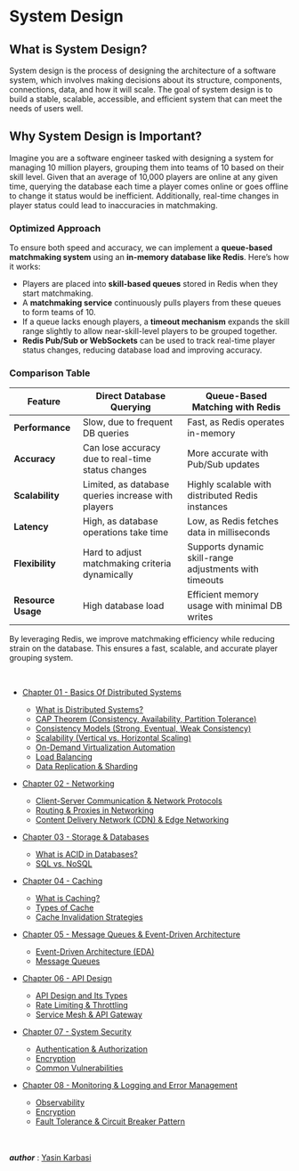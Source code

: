 # System Design

## What is __System Design__?
System design is the process of designing the architecture of a software system, which involves making decisions about its structure, components, connections, data, and how it will scale. The goal of system design is to build a stable, scalable, accessible, and efficient system that can meet the needs of users well.

## Why System Design is Important?
Imagine you are a software engineer tasked with designing a system for managing 10 million players, grouping them into teams of 10 based on their skill level. Given that an average of 10,000 players are online at any given time, querying the database each time a player comes online or goes offline to change it status would be inefficient. Additionally, real-time changes in player status could lead to inaccuracies in matchmaking.

### Optimized Approach
To ensure both speed and accuracy, we can implement a **queue-based matchmaking system** using an **in-memory database like Redis**. Here’s how it works:

- Players are placed into **skill-based queues** stored in Redis when they start matchmaking.
- A **matchmaking service** continuously pulls players from these queues to form teams of 10.
- If a queue lacks enough players, a **timeout mechanism** expands the skill range slightly to allow near-skill-level players to be grouped together.
- **Redis Pub/Sub or WebSockets** can be used to track real-time player status changes, reducing database load and improving accuracy.

### Comparison Table

| Feature                   | Direct Database Querying | Queue-Based Matching with Redis |
|---------------------------|-------------------------|--------------------------------|
| **Performance**          | Slow, due to frequent DB queries | Fast, as Redis operates in-memory |
| **Accuracy**             | Can lose accuracy due to real-time status changes | More accurate with Pub/Sub updates |
| **Scalability**          | Limited, as database queries increase with players | Highly scalable with distributed Redis instances |
| **Latency**              | High, as database operations take time | Low, as Redis fetches data in milliseconds |
| **Flexibility**          | Hard to adjust matchmaking criteria dynamically | Supports dynamic skill-range adjustments with timeouts |
| **Resource Usage**       | High database load | Efficient memory usage with minimal DB writes |

By leveraging Redis, we improve matchmaking efficiency while reducing strain on the database. This ensures a fast, scalable, and accurate player grouping system.

<br>

- [Chapter 01 - Basics Of Distributed Systems](https://github.com/YasinKar/System-Design/tree/main/chapter-01)
  - [What is Distributed Systems?](https://github.com/YasinKar/System-Design/tree/main/chapter-01#what-is-distributed-systems)
  - [CAP Theorem (Consistency, Availability, Partition Tolerance)](https://github.com/YasinKar/System-Design/tree/main/chapter-01#cap-theorem-consistency-availability-partition-tolerance)
  - [Consistency Models (Strong, Eventual, Weak Consistency)](https://github.com/YasinKar/System-Design/tree/main/chapter-01#consistency-models-strong-eventual-weak-consistency)
  - [Scalability (Vertical vs. Horizontal Scaling)](https://github.com/YasinKar/System-Design/tree/main/chapter-01#scalability-vertical-vs-horizontal-scaling)
  - [On-Demand Virtualization Automation](https://github.com/YasinKar/System-Design/tree/main/chapter-01#on-demand-virtualization-automation)
  - [Load Balancing](https://github.com/YasinKar/System-Design/tree/main/chapter-01#load-balancing)
  - [Data Replication & Sharding](https://github.com/YasinKar/System-Design/tree/main/chapter-01#data-replication--sharding)

- [Chapter 02 - Networking](https://github.com/YasinKar/System-Design/tree/main/chapter-02)
  - [Client-Server Communication & Network Protocols](https://github.com/YasinKar/System-Design/tree/main/chapter-02#client-server-communication--network-protocols)
  - [Routing & Proxies in Networking](https://github.com/YasinKar/System-Design/tree/main/chapter-02#routing--proxies-in-networking)
  - [Content Delivery Network (CDN) & Edge Networking](https://github.com/YasinKar/System-Design/tree/main/chapter-02#content-delivery-network-cdn--edge-networking)

- [Chapter 03 - Storage & Databases](https://github.com/YasinKar/System-Design/tree/main/chapter-03)
  - [What is ACID in Databases?](https://github.com/YasinKar/System-Design/tree/main/chapter-03#what-is-acid-in-databases)
  - [SQL vs. NoSQL](https://github.com/YasinKar/System-Design/tree/main/chapter-03#sql-vs-nosql)

- [Chapter 04 - Caching](https://github.com/YasinKar/System-Design/tree/main/chapter-04)
    - [What is Caching?](https://github.com/YasinKar/System-Design/tree/main/chapter-04#what-is-caching)
    - [Types of Cache](https://github.com/YasinKar/System-Design/tree/main/chapter-04#types-of-cache)
    - [Cache Invalidation Strategies](https://github.com/YasinKar/System-Design/tree/main/chapter-04#cache-invalidation-strategies)

- [Chapter 05 - Message Queues & Event-Driven Architecture](https://github.com/YasinKar/System-Design/tree/main/chapter-05)
    - [Event-Driven Architecture (EDA)](https://github.com/YasinKar/System-Design/tree/main/chapter-05#event-driven-architecture-eda)
    - [Message Queues](https://github.com/YasinKar/System-Design/tree/main/chapter-05#message-queues)

- [Chapter 06 - API Design](https://github.com/YasinKar/System-Design/tree/main/chapter-06)
    - [API Design and Its Types](https://github.com/YasinKar/System-Design/tree/main/chapter-06#api-design-and-its-types)
    - [Rate Limiting & Throttling](https://github.com/YasinKar/System-Design/tree/main/chapter-06#rate-limiting--throttling)
    - [Service Mesh & API Gateway](https://github.com/YasinKar/System-Design/tree/main/chapter-06#service-mesh--api-gateway)

- [Chapter 07 - System Security](https://github.com/YasinKar/System-Design/tree/main/chapter-07)
    - [Authentication & Authorization](https://github.com/YasinKar/System-Design/tree/main/chapter-07#authentication--authorization)
    - [Encryption](https://github.com/YasinKar/System-Design/tree/main/chapter-07#encryption)
    - [Common Vulnerabilities](https://github.com/YasinKar/System-Design/tree/main/chapter-07#common-vulnerabilities)

- [Chapter 08 - Monitoring & Logging and Error Management](https://github.com/YasinKar/System-Design/tree/main/chapter-08)
    - [Observability](https://github.com/YasinKar/System-Design/tree/main/chapter-08#observability)
    - [Encryption](https://github.com/YasinKar/System-Design/tree/main/chapter-08#monitoring-tools)
    - [Fault Tolerance & Circuit Breaker Pattern](https://github.com/YasinKar/System-Design/tree/main/chapter-08#fault-tolerance--circuit-breaker-pattern)


<br><br> ***author*** : [Yasin Karbasi](https://github.com/YasinKar)
